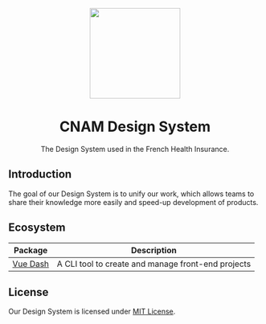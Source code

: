 <p align="center">
  <a
    href="https://assurance-maladie-digital.github.io/"
    target="_blank"
    rel="noopener noreferrer"
  >
    <img
      src="https://user-images.githubusercontent.com/10298932/55887504-ede21f80-5bad-11e9-891f-231fe0848d59.png"
      alt=""
      width="180"
    >
  </a>
</p>

<h1 align="center">CNAM Design System</h1>

<p align="center">The Design System used in the French Health Insurance.</p>

## Introduction

The goal of our Design System is to unify our work, which allows teams to share their knowledge more easily and speed-up development of products.

## Ecosystem

<table>
  <thead>
    <tr>
      <th>Package</th>
      <th>Description</th>
    </tr>
  </thead>

  <tbody>
    <tr>
      <td>
        <a href="/packages/vue-dash">Vue Dash</a>
      </td>
      <td>
       A CLI tool to create and manage front-end projects
      </td>
    </tr>
  </tbody>
</table>

## License

Our Design System is licensed under [MIT License](./LICENSE).
